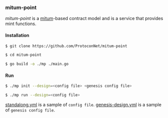 ### mitum-point

*mitum-point* is a [mitum](https://github.com/ProtoconNet/mitum2)-based contract model and is a service that provides mint functions.

#### Installation

```sh
$ git clone https://github.com/ProtoconNet/mitum-point

$ cd mitum-point

$ go build -o ./mp ./main.go
```

#### Run

```sh
$ ./mp init --design=<config file> <genesis config file>

$ ./mp run --design=<config file>
```

[standalong.yml](standalone.yml) is a sample of `config file`.
[genesis-design.yml](genesis-design.yml) is a sample of `genesis config file`.